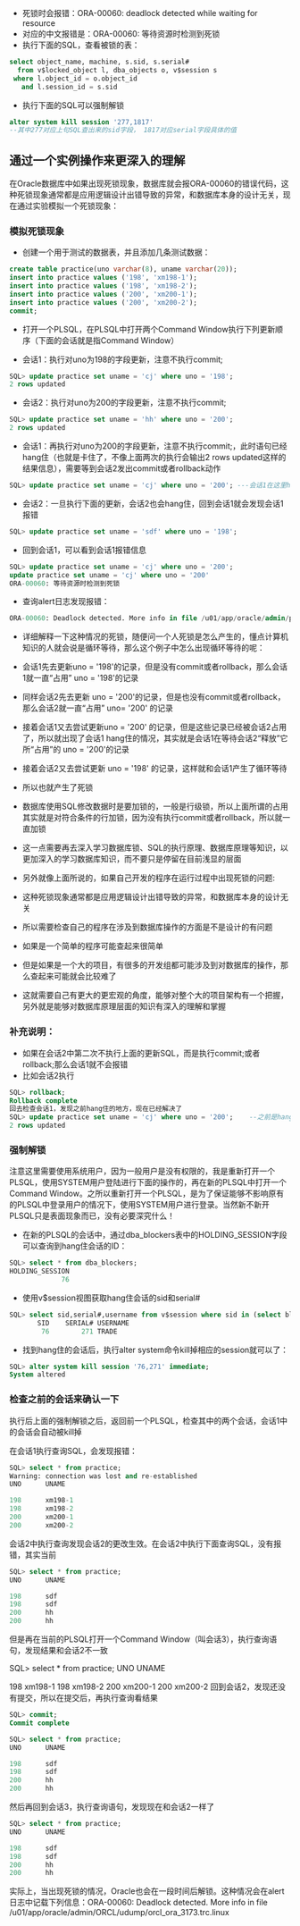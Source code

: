 - 死锁时会报错：ORA-00060: deadlock detected while waiting for resource
- 对应的中文报错是：ORA-00060: 等待资源时检测到死锁
- 执行下面的SQL，查看被锁的表：
```sql
select object_name, machine, s.sid, s.serial#
  from v$locked_object l, dba_objects o, v$session s
 where l.object_id = o.object_id
   and l.session_id = s.sid
```
- 执行下面的SQL可以强制解锁
```sql
alter system kill session '277,1817'
--其中277对应上句SQL查出来的sid字段， 1817对应serial字段具体的值
```

## 通过一个实例操作来更深入的理解
在Oracle数据库中如果出现死锁现象，数据库就会报ORA-00060的错误代码，这种死锁现象通常都是应用逻辑设计出错导致的异常，和数据库本身的设计无关，现在通过实验模拟一个死锁现象：

### 模拟死锁现象

- 创建一个用于测试的数据表，并且添加几条测试数据：
```sql
create table practice(uno varchar(8), uname varchar(20));
insert into practice values ('198', 'xm198-1');
insert into practice values ('198', 'xm198-2');
insert into practice values ('200', 'xm200-1');
insert into practice values ('200', 'xm200-2');
commit;
```
- 打开一个PLSQL，在PLSQL中打开两个Command Window执行下列更新顺序（下面的会话就是指Command Window）

 - 会话1：执行对uno为198的字段更新，注意不执行commit;
```sql
SQL> update practice set uname = 'cj' where uno = '198';
2 rows updated
```
 - 会话2：执行对uno为200的字段更新，注意不执行commit;
```sql
SQL> update practice set uname = 'hh' where uno = '200';
2 rows updated
```
 - 会话1：再执行对uno为200的字段更新，注意不执行commit;，此时语句已经hang住（也就是卡住了，不像上面两次的执行会输出2 rows updated这样的结果信息），需要等到会话2发出commit或者rollback动作
```sql
SQL> update practice set uname = 'cj' where uno = '200'; ---会话1在这里hang住了
```
 - 会话2：一旦执行下面的更新，会话2也会hang住，回到会话1就会发现会话1报错
```sql
SQL> update practice set uname = 'sdf' where uno = '198';
```
 - 回到会话1，可以看到会话1报错信息
```sql
SQL> update practice set uname = 'cj' where uno = '200';
update practice set uname = 'cj' where uno = '200'
ORA-00060: 等待资源时检测到死锁
```
 - 查询alert日志发现报错：
 ```sql
 ORA-00060: Deadlock detected. More info in file /u01/app/oracle/admin/prod/udump/prod_ora_4273.trc.
```
- 详细解释一下这种情况的死锁，随便问一个人死锁是怎么产生的，懂点计算机知识的人就会说是循环等待，那么这个例子中怎么出现循环等待的呢：

 - 会话1先去更新uno = '198'的记录，但是没有commit或者rollback，那么会话1就一直“占用” uno = '198'的记录
 - 同样会话2先去更新 uno = '200'的记录，但是也没有commit或者rollback，那么会话2就一直“占用” uno= '200' 的记录
 - 接着会话1又去尝试更新uno = '200' 的记录，但是这些记录已经被会话2占用了，所以就出现了会话1 hang住的情况，其实就是会话1在等待会话2“释放”它所“占用”的 uno = '200'的记录
 - 接着会话2又去尝试更新 uno = '198' 的记录，这样就和会话1产生了循环等待
 - 所以也就产生了死锁
 - 数据库使用SQL修改数据时是要加锁的，一般是行级锁，所以上面所谓的占用其实就是对符合条件的行加锁，因为没有执行commit或者rollback，所以就一直加锁
 - 这一点需要再去深入学习数据库锁、SQL的执行原理、数据库原理等知识，以更加深入的学习数据库知识，而不要只是停留在目前浅显的层面
 - 另外就像上面所说的，如果自己开发的程序在运行过程中出现死锁的问题:
 - 这种死锁现象通常都是应用逻辑设计出错导致的异常，和数据库本身的设计无关
 - 所以需要检查自己的程序在涉及到数据库操作的方面是不是设计的有问题
 - 如果是一个简单的程序可能查起来很简单
 - 但是如果是一个大的项目，有很多的开发组都可能涉及到对数据库的操作，那么查起来可能就会比较难了
 - 这就需要自己有更大的更宏观的角度，能够对整个大的项目架构有一个把握，另外就是能够对数据库原理层面的知识有深入的理解和掌握
### 补充说明：
- 如果在会话2中第二次不执行上面的更新SQL，而是执行commit;或者rollback;那么会话1就不会报错
- 比如会话2执行
```sql
SQL> rollback;
Rollback complete
回去检查会话1，发现之前hang住的地方，现在已经解决了
SQL> update practice set uname = 'cj' where uno = '200';    --之前是hang在这里没有办法更新的，现在因为会话2执行rollback，所以会话1从hang住恢复过来了
2 rows updated
```

### 强制解锁
注意这里需要使用系统用户，因为一般用户是没有权限的，我是重新打开一个PLSQL，使用SYSTEM用户登陆进行下面的操作的，再在新的PLSQL中打开一个Command Window。之所以重新打开一个PLSQL，是为了保证能够不影响原有的PLSQL中登录用户的情况下，使用SYSTEM用户进行登录。当然新不新开PLSQL只是表面现象而已，没有必要深究什么！

- 在新的PLSQL的会话中，通过dba_blockers表中的HOLDING_SESSION字段可以查询到hang住会话的ID：
```sql
SQL> select * from dba_blockers;
HOLDING_SESSION
             76
```
- 使用v$session视图获取hang住会话的sid和serial#
```sql
SQL> select sid,serial#,username from v$session where sid in (select blocking_session from v$session);
       SID    SERIAL# USERNAME
        76        271 TRADE
```
- 找到hang住的会话后，执行alter system命令kill掉相应的session就可以了：
```sql
SQL> alter system kill session '76,271' immediate;
System altered
```

### 检查之前的会话来确认一下
执行后上面的强制解锁之后，返回前一个PLSQL，检查其中的两个会话，会话1中的会话会自动被kill掉

在会话1执行查询SQL，会发现报错：
```sql
SQL> select * from practice;
Warning: connection was lost and re-established
UNO      UNAME

198      xm198-1
198      xm198-2
200      xm200-1
200      xm200-2
```
会话2中执行查询发现会话2的更改生效。在会话2中执行下面查询SQL，没有报错，其实当前
```sql
SQL> select * from practice;
UNO      UNAME

198      sdf
198      sdf
200      hh
200      hh
```
但是再在当前的PLSQL打开一个Command Window（叫会话3），执行查询语句，发现结果和会话2不一致

SQL> select * from practice;
UNO      UNAME

198      xm198-1
198      xm198-2
200      xm200-1
200      xm200-2
回到会话2，发现还没有提交，所以在提交后，再执行查询看结果
```sql
SQL> commit;
Commit complete

SQL> select * from practice;
UNO      UNAME

198      sdf
198      sdf
200      hh
200      hh
```
然后再回到会话3，执行查询语句，发现现在和会话2一样了
```sql
SQL> select * from practice;
UNO      UNAME

198      sdf
198      sdf
200      hh
200      hh
```
实际上，当出现死锁的情况，Oracle也会在一段时间后解锁。这种情况会在alert日志中记载下列信息：ORA-00060: Deadlock detected. More info in file /u01/app/oracle/admin/ORCL/udump/orcl_ora_3173.trc.linux
